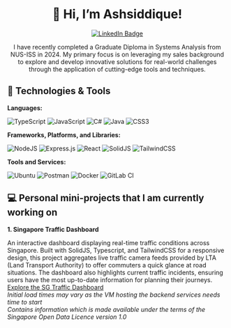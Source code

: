 <div id="header" align="center">
  <h1>👋 Hi, I’m Ashsiddique! </h1>
  <div id="badges">
    <a href="https://www.linkedin.com/in/ashsiddique-ohauk/">
      <img src="https://img.shields.io/badge/LinkedIn-blue?style=for-the-badge&logo=linkedin&logoColor=white" alt="LinkedIn Badge"/>
    </a>
  </div>
</div>
<div align="center">
  <p>I have recently completed a Graduate Diploma in Systems Analysis from NUS-ISS in 2024. My primary focus is on leveraging my sales background to explore and develop innovative solutions for real-world challenges through the application of cutting-edge tools and techniques.</p>
</div>

## 🔧 Technologies & Tools

**Languages:**

![TypeScript](https://img.shields.io/badge/typescript-%23007ACC.svg?style=for-the-badge&logo=typescript&logoColor=white)
![JavaScript](https://img.shields.io/badge/javascript-%23323330.svg?style=for-the-badge&logo=javascript&logoColor=%23F7DF1E)
![C#](https://img.shields.io/badge/c%23-%23239120.svg?style=for-the-badge&logo=csharp&logoColor=white)
![Java](https://img.shields.io/badge/java-%23ED8B00.svg?style=for-the-badge&logo=openjdk&logoColor=white)
![CSS3](https://img.shields.io/badge/css3-%231572B6.svg?style=for-the-badge&logo=css3&logoColor=white)


**Frameworks, Platforms, and Libraries:**

![NodeJS](https://img.shields.io/badge/node.js-6DA55F?style=for-the-badge&logo=node.js&logoColor=white)
![Express.js](https://img.shields.io/badge/express.js-%23404d59.svg?style=for-the-badge&logo=express&logoColor=%2361DAFB)
![React](https://img.shields.io/badge/react-%2320232a.svg?style=for-the-badge&logo=react&logoColor=%2361DAFB)
![SolidJS](https://img.shields.io/badge/SolidJS-2c4f7c?style=for-the-badge&logo=solid&logoColor=c8c9cb)
![TailwindCSS](https://img.shields.io/badge/tailwindcss-%2338B2AC.svg?style=for-the-badge&logo=tailwind-css&logoColor=white)


**Tools and Services:**

![Ubuntu](https://img.shields.io/badge/Ubuntu-E95420?style=for-the-badge&logo=ubuntu&logoColor=white)
![Postman](https://img.shields.io/badge/Postman-FF6C37?style=for-the-badge&logo=postman&logoColor=white)
![Docker](https://img.shields.io/badge/docker-%230db7ed.svg?style=for-the-badge&logo=docker&logoColor=white)
![GitLab CI](https://img.shields.io/badge/gitlab%20ci-%23181717.svg?style=for-the-badge&logo=gitlab&logoColor=white)

## 💻 Personal mini-projects that I am currently working on

**1. Singapore Traffic Dashboard**

  An interactive dashboard displaying real-time traffic conditions across Singapore. Built with SolidJS, Typescript, and TailwindCSS for a responsive design, this project aggregates live traffic camera feeds provided by LTA (Land Transport Authority) to offer commuters a quick glance at road situations. The dashboard also highlights current traffic incidents, ensuring users have the most up-to-date information for planning their journeys.
  <br/><a href="https://ashohauk.github.io/SG-Traffic-Image-Dashboard/">Explore the SG Traffic Dashboard<a/> 
  <br/><i>Initial load times may vary as the VM hosting the backend services needs time to start<i/>
  <br/><i>Contains information which is made available under the terms of the Singapore Open Data Licence version 1.0<i>
